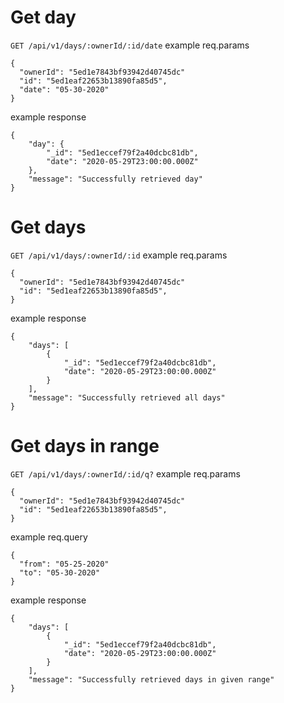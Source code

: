 # Get day

`GET /api/v1/days/:ownerId/:id/date`
example req.params

```
{
  "ownerId": "5ed1e7843bf93942d40745dc"
  "id": "5ed1eaf22653b13890fa85d5",
  "date": "05-30-2020"
}
```

example response

```
{
    "day": {
        "_id": "5ed1eccef79f2a40dcbc81db",
        "date": "2020-05-29T23:00:00.000Z"
    },
    "message": "Successfully retrieved day"
}
```

# Get days

`GET /api/v1/days/:ownerId/:id`
example req.params

```
{
  "ownerId": "5ed1e7843bf93942d40745dc"
  "id": "5ed1eaf22653b13890fa85d5",
}
```

example response

```
{
    "days": [
        {
            "_id": "5ed1eccef79f2a40dcbc81db",
            "date": "2020-05-29T23:00:00.000Z"
        }
    ],
    "message": "Successfully retrieved all days"
}
```


# Get days in range

`GET /api/v1/days/:ownerId/:id/q?`
example req.params

```
{
  "ownerId": "5ed1e7843bf93942d40745dc"
  "id": "5ed1eaf22653b13890fa85d5",
}
```
example req.query

```
{
  "from": "05-25-2020"
  "to": "05-30-2020"
}
```

example response

```
{
    "days": [
        {
            "_id": "5ed1eccef79f2a40dcbc81db",
            "date": "2020-05-29T23:00:00.000Z"
        }
    ],
    "message": "Successfully retrieved days in given range"
}
```